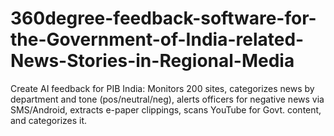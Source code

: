 # 360degree-feedback-software-for-the-Government-of-India-related-News-Stories-in-Regional-Media
Create AI feedback for PIB India: Monitors 200 sites, categorizes news by department and tone (pos/neutral/neg), alerts officers for negative news via SMS/Android, extracts e-paper clippings, scans YouTube for Govt. content, and categorizes it.
